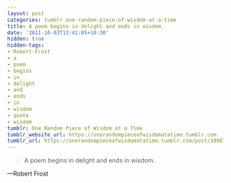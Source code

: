 ```yaml
---
layout: post
categories: tumblr one-random-piece-of-wisdom-at-a-time
title: A poem begins in delight and ends in wisdom.
date: '2011-10-03T13:41:05+10:30'
hidden: true
hidden-tags:
- Robert-Frost
- a
- poem
- begins
- in
- delight
- and
- ends
- in
- wisdom
- quote
- wisdom
tumblr: One Random Piece of Wisdom at a Time
tumblr_website_url: https://onerandompieceofwisdomatatime.tumblr.com
tumblr_url: https://onerandompieceofwisdomatatime.tumblr.com/post/10967642029/a-poem-begins-in-delight-and-ends-in-wisdom
---
```

> A poem begins in delight and ends in wisdom.

—Robert Frost&nbsp;
